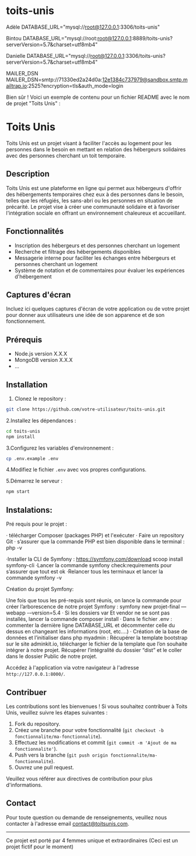 # toits-unis

Adèle
DATABASE_URL="mysql://root@127.0.0.1:3306/toits-unis"

Bintou
 DATABASE_URL="mysql://root:root@127.0.0.1:8889/toits-unis?serverVersion=5.7&charset=utf8mb4"

 Danielle
 DATABASE_URL="mysql://root@127.0.0.1:3306/toits-unis?serverVersion=5.7&charset=utf8mb4"

 MAILER_DSN
 MAILER_DSN=smtp://71330ed2a24d0a:12e1384c737979@sandbox.smtp.mailtrap.io:2525?encryption=tls&auth_mode=login



Bien sûr ! Voici un exemple de contenu pour un fichier README avec le nom de projet "Toits Unis" :

# Toits Unis

Toits Unis est un projet visant à faciliter l'accès au logement pour les personnes dans le besoin en mettant en relation des hébergeurs solidaires avec des personnes cherchant un toit temporaire.

## Description

Toits Unis est une plateforme en ligne qui permet aux hébergeurs d'offrir des hébergements temporaires chez eux à des personnes dans le besoin, telles que les réfugiés, les sans-abri ou les personnes en situation de précarité. Le projet vise à créer une communauté solidaire et à favoriser l'intégration sociale en offrant un environnement chaleureux et accueillant.

## Fonctionnalités

- Inscription des hébergeurs et des personnes cherchant un logement
- Recherche et filtrage des hébergements disponibles
- Messagerie interne pour faciliter les échanges entre hébergeurs et personnes cherchant un logement
- Système de notation et de commentaires pour évaluer les expériences d'hébergement

## Captures d'écran

Incluez ici quelques captures d'écran de votre application ou de votre projet pour donner aux utilisateurs une idée de son apparence et de son fonctionnement.

## Prérequis

- Node.js version X.X.X
- MongoDB version X.X.X
- ...

## Installation

1. Clonez le repository :

```bash
git clone https://github.com/votre-utilisateur/toits-unis.git
```

2.Installez les dépendances :

```bash
cd toits-unis
npm install
```

3.Configurez les variables d'environnement :

```bash
cp .env.example .env
```

4.Modifiez le fichier `.env` avec vos propres configurations.

5.Démarrez le serveur :

```bash
npm start
```

## Instalations:

Pré requis pour le projet :

·                  télécharger Composer (packages PHP) et l'exécuter
·                  Faire un repository Git
·                  s’assurer que la commande PHP est bien disponible dans le terminal : php -v

·Installer la CLI de Symfony : https://symfony.com/download
scoop install symfony-cli
·Lancer la commande symfony check:requirements pour s’assurer que tout est ok
·Relancer tous les terminaux et lancer la commande symfony -v

Création du projet Symfony:

Une fois que tous les pré-requis sont réunis, on lance la commande pour créer l’arborescence de notre projet Symfony :
symfony new projet-final —webapp -–version=5.4
·                  Si les dossiers var Et vendor ne se sont pas installés, lancer la commande composer install
·                  Dans le fichier .env : commenter la dernière ligne DATABASE_URL et décommenter celle du dessus en changeant les informations (root, etc….) 
·                  Création de la base de données et l’initialiser dans php myadmin  : Récupérer la template bootstrap sur le site adminkit.io, télécharger le fichier de la template que l’on souhaite intégrer à notre projet. Récupérer l’intégralité du dossier “dist” et le coller dans le dossier Public de notre projet.

Accédez à l'application via votre navigateur à l'adresse `http://127.0.0.1:8000/`.

## Contribuer

Les contributions sont les bienvenues ! Si vous souhaitez contribuer à Toits Unis, veuillez suivre les étapes suivantes :

1. Fork du repository.
2. Créez une branche pour votre fonctionnalité (`git checkout -b fonctionnalite/ma-fonctionnalite`).
3. Effectuez les modifications et commit (`git commit -m 'Ajout de ma fonctionnalite'`).
4. Push vers la branche (`git push origin fonctionnalite/ma-fonctionnalite`).
5. Ouvrez une pull request.

Veuillez vous référer aux directives de contribution pour plus d'informations.

## Contact

Pour toute question ou demande de renseignements, veuillez nous contacter à l'adresse email [contact@toitsunis.com](mailto:contact@toitsunis.com).

---
Ce projet est porté par 4 femmes unique et extraordinaires
(Ceci est un projet fictif pour le moment)
